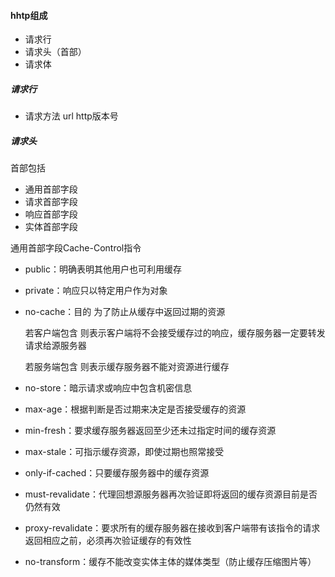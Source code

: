 #### hhtp组成

- 请求行
- 请求头（首部）
- 请求体

##### 请求行

- 请求方法 url http版本号

##### 请求头

首部包括

- 通用首部字段 
- 请求首部字段
- 响应首部字段
- 实体首部字段

通用首部字段Cache-Control指令

- public：明确表明其他用户也可利用缓存

- private：响应只以特定用户作为对象

- no-cache：目的 为了防止从缓存中返回过期的资源

  若客户端包含 则表示客户端将不会接受缓存过的响应，缓存服务器一定要转发请求给源服务器

  若服务端包含 则表示缓存服务器不能对资源进行缓存

- no-store：暗示请求或响应中包含机密信息

- max-age：根据判断是否过期来决定是否接受缓存的资源

- min-fresh：要求缓存服务器返回至少还未过指定时间的缓存资源

- max-stale：可指示缓存资源，即使过期也照常接受

- only-if-cached：只要缓存服务器中的缓存资源

- must-revalidate：代理回想源服务器再次验证即将返回的缓存资源目前是否仍然有效

- proxy-revalidate：要求所有的缓存服务器在接收到客户端带有该指令的请求返回相应之前，必须再次验证缓存的有效性

- no-transform：缓存不能改变实体主体的媒体类型（防止缓存压缩图片等）

